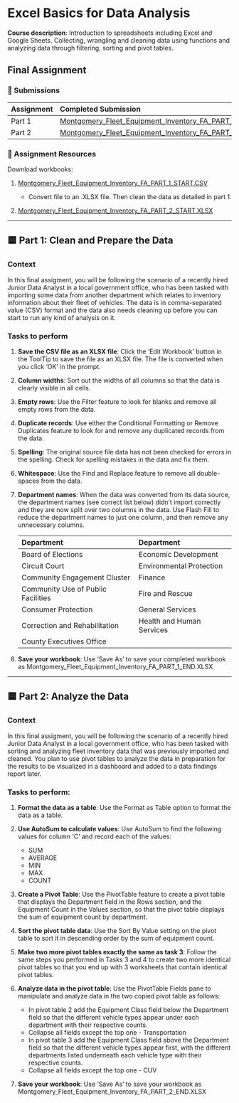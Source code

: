 # Excel Basics for Data Analysis

**Course description**: Introduction to spreadsheets including Excel and Google Sheets. Collecting, wrangling and cleaning data using functions and analyzing data through filtering, sorting and pivot tables.

## Final Assignment

### 📩 Submissions

| Assignment | Completed Submission |
| :--- | :--- |
| Part 1 | [Montgomery_Fleet_Equipment_Inventory_FA_PART_1_END.XLSX](Montgomery_Fleet_Equipment_Inventory_FA_PART_1_END.xlsx) |
| Part 2 | [Montgomery_Fleet_Equipment_Inventory_FA_PART_2_END.XLSX](Montgomery_Fleet_Equipment_Inventory_FA_PART_2_END.xlsx) |
 
### 🧰 Assignment Resources

Download workbooks:

1. [Montgomery_Fleet_Equipment_Inventory_FA_PART_1_START.CSV](https://cf-courses-data.s3.us.cloud-object-storage.appdomain.cloud/IBMDeveloperSkillsNetwork-DA0130EN-SkillsNetwork/Hands-on%20Labs/Peer%20Graded%20Assignment%20-%20Part%201/Montgomery_Fleet_Equipment_Inventory_FA_PART_1_START.csv)
    * Convert file to an .XLSX file. Then clean the data as detailed in part 1.
    
2. [Montgomery_Fleet_Equipment_Inventory_FA_PART_2_START.XLSX](https://cf-courses-data.s3.us.cloud-object-storage.appdomain.cloud/IBMDeveloperSkillsNetwork-DA0130EN-SkillsNetwork/Hands-on%20Labs/Peer%20Graded%20Assignment%20-%20Part%202/Montgomery_Fleet_Equipment_Inventory_FA_PART_2_START.xlsx) 

--- 

## 🟦 Part 1: Clean and Prepare the Data

### Context

In this final assigment, you will be following the scenario of a recently hired Junior Data Analyst in a local government office, who has been tasked with importing some data from another department which relates to inventory information about their fleet of vehicles. The data is in comma-separated value (CSV) format and the data also needs cleaning up before you can start to run any kind of analysis on it.

### Tasks to perform

1. **Save the CSV file as an XLSX file**: Click the ‘Edit Workbook’ button in the ToolTip to save the file as an XLSX file. The file is converted when you click ‘OK’ in the prompt.

2. **Column widths**: Sort out the widths of all columns so that the data is clearly visible in all cells.

3. **Empty rows**: Use the Filter feature to look for blanks and remove all empty rows from the data.

4. **Duplicate records**: Use either the Conditional Formatting or Remove Duplicates feature to look for and remove any duplicated records from the data.

5. **Spelling**: The original source file data has not been checked for errors in the spelling. Check for spelling mistakes in the data and fix them.

6. **Whitespace**: Use the Find and Replace feature to remove all double-spaces from the data.

7. **Department names**: When the data was converted from its data source, the department names (see correct list below) didn’t import correctly and they are now split over two columns in the data. Use Flash Fill to reduce the department names to just one column, and then remove any unnecessary columns.

    | Department  | Department |
    | :--- | :--- |
    | Board of Elections | Economic Development |
    | Circuit Court | Environmental Protection |
    | Community Engagement Cluster | Finance |
    | Community Use of Public Facilities | Fire and Rescue |
    | Consumer Protection | General Services |
    | Correction and Rehabilitation | Health and Human Services |
    | County Executives Office |  |

8. **Save your workbook**: Use ‘Save As’ to save your completed workbook as Montgomery_Fleet_Equipment_Inventory_FA_PART_1_END.XLSX

---

## 🟦 Part 2: Analyze the Data

### Context

In this final assigment, you will be following the scenario of a recently hired Junior Data Analyst in a local government office, who has been tasked with sorting and analyzing fleet inventory data that was previously imported and cleaned. You plan to use pivot tables to analyze the data in preparation for the results to be visualized in a dashboard and added to a data findings report later.

### Tasks to perform:

1. **Format the data as a table**: Use the Format as Table option to format the data as a table.

2. **Use AutoSum to calculate values**: Use AutoSum to find the following values for column ‘C’ and record each of the values:

    * SUM
    * AVERAGE
    * MIN
    * MAX
    * COUNT

3. **Create a Pivot Table**: Use the PivotTable feature to create a pivot table that displays the Department field in the Rows section, and the Equipment Count in the Values section, so that the pivot table displays the sum of equipment count by department.

4. **Sort the pivot table data**: Use the Sort By Value setting on the pivot table to sort it in descending order by the sum of equipment count.

5. **Make two more pivot tables exactly the same as task 3**: Follow the same steps you performed in Tasks 3 and 4 to create two more identical pivot tables so that you end up with 3 worksheets that contain identical pivot tables.

6. **Analyze data in the pivot table**: Use the PivotTable Fields pane to manipulate and analyze data in the two copied pivot table as follows:

    * In pivot table 2 add the Equipment Class field below the Department field so that the different vehicle types appear under each department with their respective counts.
    * Collapse all fields except the top one - Transportation
    * In pivot table 3 add the Equipment Class field above the Department field so that the different vehicle types appear first, with the different departments listed underneath each vehicle type with their respective counts.
    * Collapse all fields except the top one - CUV

7. **Save your workbook**: Use ‘Save As’ to save your workbook as Montgomery_Fleet_Equipment_Inventory_FA_PART_2_END.XLSX
